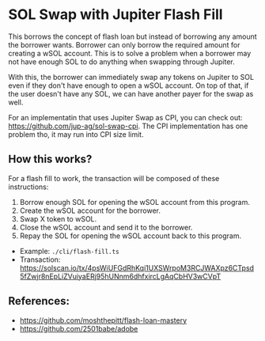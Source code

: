 # SOL Swap with Jupiter Flash Fill

This borrows the concept of flash loan but instead of borrowing any amount the borrower wants. Borrower can only
borrow the required amount for creating a wSOL account. This is to solve a problem when a borrower may not have
enough SOL to do anything when swapping through Jupiter.

With this, the borrower can immediately swap any tokens on Jupiter to SOL even if they don't have enough to open
a wSOL account. On top of that, if the user doesn't have any SOL, we can have another payer for the swap as well.

For an implementatin that uses Jupiter Swap as CPI, you can check out: https://github.com/jup-ag/sol-swap-cpi. The
CPI implementation has one problem tho, it may run into CPI size limit.

## How this works?

For a flash fill to work, the transaction will be composed of these instructions:

1. Borrow enough SOL for opening the wSOL account from this program.
2. Create the wSOL account for the borrower.
3. Swap X token to wSOL.
4. Close the wSOL account and send it to the borrower.
5. Repay the SOL for opening the wSOL account back to this program.

* Example: `./cli/flash-fill.ts`
* Transaction: https://solscan.io/tx/4psWiUFGdRhKqi1UXSWrpoM3RCJWAXpz6CTpsd5fZwjr8nEpLiZVuiyaERj95hUNnm6dhfxircLgAqCbHV3wCVpT

## References:

* https://github.com/moshthepitt/flash-loan-mastery
* https://github.com/2501babe/adobe
